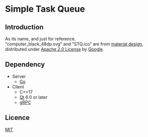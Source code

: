 # Simple Task Queue

## Introduction

As its name, and just for reference.  
"computer_black_48dp.svg" and "STQ.ico" are from [material design](https://material.io/resources/icons/), distributed under [Apache 2.0 License](https://www.apache.org/licenses/LICENSE-2.0) by [Google](https://www.google.com).

## Dependency

- Server
  - [Go](https://go.dev)
- Client
  - C++17
  - [Qt](https://www.qt.io) 6.0 or later
  - [gRPC](https://grpc.io)

## Licence

[MIT](https://opensource.org/licenses/MIT)
